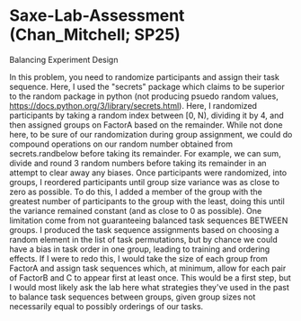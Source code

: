 # Saxe-Lab-Assessment (Chan_Mitchell; SP25)
Balancing Experiment Design 

In this problem, you need to randomize participants and assign their task sequence. Here, I used the "secrets" package which claims to be superior to the random package in python (not producing psuedo random values, https://docs.python.org/3/library/secrets.html). Here, I randomized participants by taking a random index between [0, N), dividing it by 4, and then assigned groups on FactorA based on the remainder. While not done here, to be sure of our randomization during group assignment, we could do compound operations on our random number obtained from secrets.randbelow before taking its remainder. For example, we can sum, divide and round 3 random numbers before taking its remainder in an attempt to clear away any biases. Once participants were randomized, into groups, I reordered participants until group size variance was as close to zero as possible. To do this, I added a member of the group with the greatest number of participants to the group with the least, doing this until the variance remained constant (and as close to 0 as possible).
One limitation come from not guaranteeing balanced task sequences BETWEEN groups. I produced the task sequence assignments based on choosing a random element in the list of task permutations, but by chance we could have a bias in task order in one group, leading to training and ordering effects. If I were to redo this, I would take the size of each group from FactorA and assign task sequences which, at minimum, allow for each pair of FactorB and C to appear first at least once. This would be a first step, but I would most likely ask the lab here what strategies they've used in the past to balance task sequences between groups, given group sizes not necessarily equal to possibly orderings of our tasks. 
